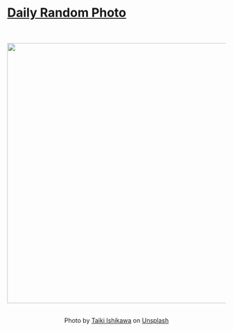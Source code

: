 # [Daily Random Photo](https://www.dailyrandomphoto.com/)

<div align="center">
  <br>
  <br>
  <a href="https://www.dailyrandomphoto.com/p/2024/2024-08-29/"><img src="https://images.unsplash.com/photo-1721853046219-209921be684e?crop=entropy&cs=tinysrgb&fit=max&fm=jpg&ixid=M3w3NzUwOHwwfDF8cmFuZG9tfHx8fHx8fHx8MTcyNDg5MTc4N3w&ixlib=rb-4.0.3&q=80&w=1080" width="600px"></a>
  <br>
  <br>
  <p class="has-text-grey">Photo by <a href="https://unsplash.com/@fl__q?utm_source=Daily%20Random%20Photo&amp;utm_medium=referral" target="_blank" rel="noopener noreferrer">Taiki Ishikawa</a> on <a href="https://unsplash.com/photos/a-night-sky-with-stars-and-the-milky-YRfLdmpL7Pw?utm_source=Daily%20Random%20Photo&amp;utm_medium=referral" target="_blank" rel="noopener noreferrer">Unsplash</a></p>
</div>
